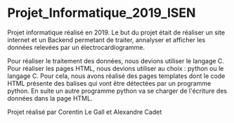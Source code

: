 # Projet_Informatique_2019_ISEN

Projet informatique réalisé en 2019. Le but du projet était de réaliser un site internet et un Backend permetant de traiter, annalyser et afficher les données relevées par un électrocardiogramme. 

Pour réaliser le traitement des données, nous devions utiliser le langage C. Pour réaliser les pages HTML, nous devions utiliser au choix : python ou le langage C. Pour cela, nous avons réalisé des pages templates dont le code HTML présente des balises qui vont être détectées par un programme python. En suite un autre programme python va se charger de l'écriture des données dans la page HTML.

Projet réalisé par Corentin Le Gall et Alexandre Cadet
